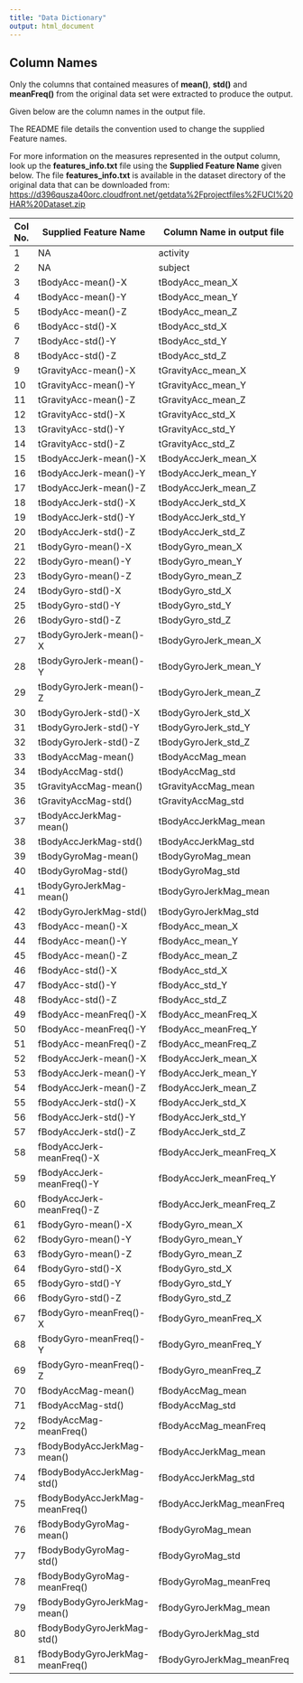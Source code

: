 ```yaml
---
title: "Data Dictionary"
output: html_document
---
```


## Column Names

Only the columns that contained measures of **mean()**, **std()** and **meanFreq()** from the original data set were extracted to produce the output.

Given below are the column names in the output file.

The README file details the convention used to change the supplied Feature names.

For more information on the measures represented in the output column, look up the **features_info.txt** file using the **Supplied Feature Name** given below. The file **features_info.txt** is available in the dataset directory of the original data that can be downloaded from: https://d396qusza40orc.cloudfront.net/getdata%2Fprojectfiles%2FUCI%20HAR%20Dataset.zip

Col No. | Supplied Feature Name | Column Name in output file
---- | ---- | ------
1|NA|activity
2|NA|subject
3|tBodyAcc-mean()-X|tBodyAcc_mean_X
4|tBodyAcc-mean()-Y|tBodyAcc_mean_Y
5|tBodyAcc-mean()-Z|tBodyAcc_mean_Z
6|tBodyAcc-std()-X|tBodyAcc_std_X
7|tBodyAcc-std()-Y|tBodyAcc_std_Y
8|tBodyAcc-std()-Z|tBodyAcc_std_Z
9|tGravityAcc-mean()-X|tGravityAcc_mean_X
10|tGravityAcc-mean()-Y|tGravityAcc_mean_Y
11|tGravityAcc-mean()-Z|tGravityAcc_mean_Z
12|tGravityAcc-std()-X|tGravityAcc_std_X
13|tGravityAcc-std()-Y|tGravityAcc_std_Y
14|tGravityAcc-std()-Z|tGravityAcc_std_Z
15|tBodyAccJerk-mean()-X|tBodyAccJerk_mean_X
16|tBodyAccJerk-mean()-Y|tBodyAccJerk_mean_Y
17|tBodyAccJerk-mean()-Z|tBodyAccJerk_mean_Z
18|tBodyAccJerk-std()-X|tBodyAccJerk_std_X
19|tBodyAccJerk-std()-Y|tBodyAccJerk_std_Y
20|tBodyAccJerk-std()-Z|tBodyAccJerk_std_Z
21|tBodyGyro-mean()-X|tBodyGyro_mean_X
22|tBodyGyro-mean()-Y|tBodyGyro_mean_Y
23|tBodyGyro-mean()-Z|tBodyGyro_mean_Z
24|tBodyGyro-std()-X|tBodyGyro_std_X
25|tBodyGyro-std()-Y|tBodyGyro_std_Y
26|tBodyGyro-std()-Z|tBodyGyro_std_Z
27|tBodyGyroJerk-mean()-X|tBodyGyroJerk_mean_X
28|tBodyGyroJerk-mean()-Y|tBodyGyroJerk_mean_Y
29|tBodyGyroJerk-mean()-Z|tBodyGyroJerk_mean_Z
30|tBodyGyroJerk-std()-X|tBodyGyroJerk_std_X
31|tBodyGyroJerk-std()-Y|tBodyGyroJerk_std_Y
32|tBodyGyroJerk-std()-Z|tBodyGyroJerk_std_Z
33|tBodyAccMag-mean()|tBodyAccMag_mean
34|tBodyAccMag-std()|tBodyAccMag_std
35|tGravityAccMag-mean()|tGravityAccMag_mean
36|tGravityAccMag-std()|tGravityAccMag_std
37|tBodyAccJerkMag-mean()|tBodyAccJerkMag_mean
38|tBodyAccJerkMag-std()|tBodyAccJerkMag_std
39|tBodyGyroMag-mean()|tBodyGyroMag_mean
40|tBodyGyroMag-std()|tBodyGyroMag_std
41|tBodyGyroJerkMag-mean()|tBodyGyroJerkMag_mean
42|tBodyGyroJerkMag-std()|tBodyGyroJerkMag_std
43|fBodyAcc-mean()-X|fBodyAcc_mean_X
44|fBodyAcc-mean()-Y|fBodyAcc_mean_Y
45|fBodyAcc-mean()-Z|fBodyAcc_mean_Z
46|fBodyAcc-std()-X|fBodyAcc_std_X
47|fBodyAcc-std()-Y|fBodyAcc_std_Y
48|fBodyAcc-std()-Z|fBodyAcc_std_Z
49|fBodyAcc-meanFreq()-X|fBodyAcc_meanFreq_X
50|fBodyAcc-meanFreq()-Y|fBodyAcc_meanFreq_Y
51|fBodyAcc-meanFreq()-Z|fBodyAcc_meanFreq_Z
52|fBodyAccJerk-mean()-X|fBodyAccJerk_mean_X
53|fBodyAccJerk-mean()-Y|fBodyAccJerk_mean_Y
54|fBodyAccJerk-mean()-Z|fBodyAccJerk_mean_Z
55|fBodyAccJerk-std()-X|fBodyAccJerk_std_X
56|fBodyAccJerk-std()-Y|fBodyAccJerk_std_Y
57|fBodyAccJerk-std()-Z|fBodyAccJerk_std_Z
58|fBodyAccJerk-meanFreq()-X|fBodyAccJerk_meanFreq_X
59|fBodyAccJerk-meanFreq()-Y|fBodyAccJerk_meanFreq_Y
60|fBodyAccJerk-meanFreq()-Z|fBodyAccJerk_meanFreq_Z
61|fBodyGyro-mean()-X|fBodyGyro_mean_X
62|fBodyGyro-mean()-Y|fBodyGyro_mean_Y
63|fBodyGyro-mean()-Z|fBodyGyro_mean_Z
64|fBodyGyro-std()-X|fBodyGyro_std_X
65|fBodyGyro-std()-Y|fBodyGyro_std_Y
66|fBodyGyro-std()-Z|fBodyGyro_std_Z
67|fBodyGyro-meanFreq()-X|fBodyGyro_meanFreq_X
68|fBodyGyro-meanFreq()-Y|fBodyGyro_meanFreq_Y
69|fBodyGyro-meanFreq()-Z|fBodyGyro_meanFreq_Z
70|fBodyAccMag-mean()|fBodyAccMag_mean
71|fBodyAccMag-std()|fBodyAccMag_std
72|fBodyAccMag-meanFreq()|fBodyAccMag_meanFreq
73|fBodyBodyAccJerkMag-mean()|fBodyAccJerkMag_mean
74|fBodyBodyAccJerkMag-std()|fBodyAccJerkMag_std
75|fBodyBodyAccJerkMag-meanFreq()|fBodyAccJerkMag_meanFreq
76|fBodyBodyGyroMag-mean()|fBodyGyroMag_mean
77|fBodyBodyGyroMag-std()|fBodyGyroMag_std
78|fBodyBodyGyroMag-meanFreq()|fBodyGyroMag_meanFreq
79|fBodyBodyGyroJerkMag-mean()|fBodyGyroJerkMag_mean
80|fBodyBodyGyroJerkMag-std()|fBodyGyroJerkMag_std
81|fBodyBodyGyroJerkMag-meanFreq()|fBodyGyroJerkMag_meanFreq

